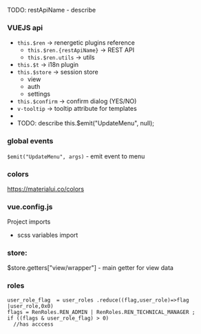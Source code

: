 TODO: restApiName - describe
### VUEJS api
* `this.$ren` -> renergetic plugins reference
  * `this.$ren.{restApiName}` -> REST API
  * `this.$ren.utils` -> utils
* `this.$t` -> i18n plugin
* `this.$store` -> session store
  * view 
  * auth 
  * settings
* `this.$confirm` -> confirm dialog (YES/NO)
* `v-tooltip`  -> tooltip attribute for templates
*  
*   TODO: describe this.$emit("UpdateMenu", null);

###  global events
```$emit("UpdateMenu", args)``` - emit event to menu

### colors
https://materialui.co/colors

### vue.config.js
Project imports
* scss variables import

### store:
$store.getters["view/wrapper"] - main getter for view data

### roles
```
user_role_flag  = user_roles .reduce((flag,user_role)=>flag |user_role,0x0)
flags = RenRoles.REN_ADMIN | RenRoles.REN_TECHNICAL_MANAGER ;
if ((flags & user_role_flag) > 0)
  //has acccess
  
```
